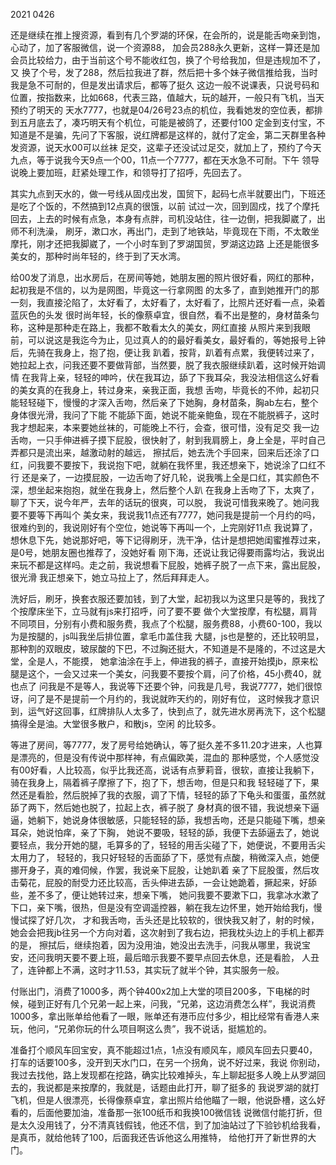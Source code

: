 2021 0426

还是继续在推上搜资源，看到有几个罗湖的环保，在会所的，说是能舌吻亲到饱，心动了，加了客服微信，说一个资源88，
加会员288永久更新，这样一算还是加会员比较给力，由于当前这个号不能收红包，换了个号给我加，但是违规加不了，又
换了个号，发了288，然后拉我进了群，然后把十多个妹子微信推给我，当时我是急不可耐的，但是发出请求后，都等了挺久
这边一般不说课表，只说号码和位置，按指数来，比如668，代表三路，值越大，玩的越开，一般只有飞机，当天预约了明天的
天水7777，也就是04/26号23点的机位，我看她发的空位表，都排到五月底去了，凑巧明天有个机位，可能是被鸽了，还要付100
定金到支付宝，不知道是不是骗，先问了下客服，说红牌都是这样的，就付了定金，第二天群里各种发资源，说天水00可以丝袜
足交，这辈子还没试过足交，就加上了，预约了今天九点，等于说我今天9点一个00，11点一个7777，都在天水急不可耐。下午
领导说晚上要加班，赶紧处理工作，和领导打了招呼，先回去了。

其实九点到天水的，做一号线从固戍出发，国贸下，起码七点半就要出门，下班还是吃了个饭的，不然搞到12点真的很饿，以前
试过一次，回到固戍，找了个摩托回去，上去的时候有点急，本身有点胖，司机没站住，往一边倒，把我脚崴了，出师不利洗澡，
刷牙，漱口水，再出门，走到了地铁站，毕竟现在下雨，不太敢坐摩托，刚才还把我脚崴了，一个小时车到了罗湖国贸，罗湖这边路
上还是能很多美女的，那种时尚年轻的，终于到了天水湾。

给00发了消息，出水房后，在房间等她，她朋友圈的照片很好看，网红的那种，起初我是不信的，以为是网图，毕竟这一行拿网图
的太多了，直到她推开门的那一刻，我直接沦陷了，太好看了，太好看了，太好看了，比照片还好看一点，染着蓝灰色的头发
很时尚年轻，长的像蔡卓宜，很自然，看不出是整的，身材苗条匀称，这种是那种走在路上，我都不敢看太久的美女，网红直接
从照片来到我眼前，可以说这是我迄今为止，见过真人的的最好看美女，最好看的，等她报号上钟后，先骑在我身上，抱了抱，便让我
趴着，按背，趴着有点累，我便转过来了，她拉起上衣，问我还要不要做背部，当然要，脱了我衣服继续趴着，这时候开始调情
在我背上亲，轻轻的呻吟，伏在我耳边，舔了下我耳朵，我没法相信这么好看的美女真的在我身上，转过身来，亲我正面，我想
舌吻，毕竟长的不帅，起初只能轻轻碰下，慢慢的才深入舌吻，然后亲了下她胸，身材苗条，胸ab左右，整个身体很光滑，我问了下能
不能舔下面，她说不能亲鲍鱼，现在不能脱裤子，这时我才想起来，本来要她丝袜的，可能晚上不行，会查，很可惜，没有足交
我一边舌吻，一只手伸进裤子摸下屁股，很快射了，射到我肩膀上，身上全是，平时自己弄都只是流出来，越激动射的越远，
擦拭后，她去洗个手回来，回来后还涂了口红，问我要不要按下，我说抱下吧，就躺在我怀里，我还想亲下，她说涂了口红不行
还是亲了，一边摸屁股，一边舌吻了好几轮，说我嘴上全是口红，其实颜色不深，想坐起来抱抱，就坐在我身上，然后整个人趴
在我身上舌吻了下，太爽了，聊了下天，说今年严，去年的话玩的很爽，可以脱， 我说可惜我来晚了。她问我要不要等下再叫个
美女来，我说我11点还有7777，她问我是提前一个月约的吗，很难约到的，我说刚好有个空位，她说等下再叫一个，上完刚好11点
我说算了，想休息下先，她说那好吧，等下记得刷牙，洗干净，估计是想把她闺蜜推荐过来，是0号，她朋友圈也推荐了，没她好看
刚下海，还说让我记得要雨露均沾，我说出来玩不都是这样吗。走之前，我说想看下屁股，她裤子脱了一点下来，露出屁股，很光滑
我正想亲下，她立马拉上了，然后拜拜走人。

洗好后，刷牙，换套衣服还要加钱，到了大堂，起初我以为这里只是等的，我找了个按摩床坐下，立马就有js来打招呼，问了要不要
做个大堂按摩，有松腿，肩背不同项目，分别有小费和服务费，我点了个松腿，服务费88，小费60-100，我以为是按腿的，js叫我坐后排位置，拿毛巾盖住我
大腿，js也是整的，还比较明显，那种割的双眼皮，玻尿酸的下巴，不过胸还挺大，不知道是不是隆的，不过这是大堂，全是人，不能摸，
她拿油涂在手上，伸进我的裤子，直接开始摸jb，原来松腿是这个，一会又过来一个美女，问我要不要按个肩，问了价格，45小费40，就也点了
问我是不是等人，我说等下还要个钟，问我是几号，我说7777，她们很惊讶，问了是不是提前一个月约的，我说就昨天约的，刚好有位，
这时候我才意识到，运气好这回事，红牌排队人太多了，快到点了，就先进水房再洗下，这个松腿搞得全是油。大堂很多散户，和散js，空闲
的比较多。

等进了房间，等7777，发了房号给她确认，等了挺久差不多11.20才进来，人也算是漂亮的，但是没有传说中那样神，有点偏欧美，混血的
那种感觉，个人感觉没有00好看，人比较高，似乎比我还高，说话有点萝莉音，很软，直接让我躺下，骑在我身上，隔着裤子摩擦了下，抱了下，想舌吻，但是只和我
轻轻碰了下，果然还是看脸，然后脱掉了我的衣服，调了下情，轻轻的舔了下龟头和蛋蛋，虽然就舔了两下，然后她也脱了，拉起上衣，裤子脱了
身材真的很不错，我说想亲下逼逼，她躺下，她说身体很敏感，只能轻轻的舔，我想舌吻，还是只能碰下嘴，想亲耳朵，她说怕痒，亲了下胸，
她说不要吸，轻轻的舔，我便下去舔逼去了，她说要轻点，我分开她的腿，毛算多的了，轻轻的用舌尖碰了下，她便说，不要用舌尖太用力了，
轻轻的，我只好轻轻的舌面舔了下，感觉有点酸，稍微深入点，她便挪开身子，真的难伺候，作罢，我说亲下屁股，让她趴着
亲了下屁股蛋，然后攻击菊花，屁股的耐受力还比较高，舌头伸进去舔，一会让她跪着，撅起来，好舔些，差不多了，便让她转过来，想亲下嘴，
她问我要不要漱下口，我拿冰水漱了下口，亲下嘴，很热，但是没有空调遥控器，躺在我左边怀里，她开始给我fj，慢慢试探了好几次，
才和我舌吻，舌头还是比较软的，很快我又射了，射的时候，她会会把我jb往另一个方向对着，这次射到了我右边，把我枕头边上的手机上都弄的是，
擦拭后，继续抱着，因为没用油，她没出去洗手，问我从哪里，我说宝安，还问我明天要不要上班，最后暗示我要不要早点回去休息，还是看脸，
人丑了，连钟都上不满，这时才11.53，其实玩了就半个钟，其实服务一般。

付账出门，消费了1000多，两个钟400x2加上大堂的项目200多，下电梯的时候，碰到正好有几个兄弟一起上来，问我，“兄弟，这边消费怎么样”，我说消费
1000多，拿出账单给他看了一眼，账单还有港币应付多少，相比经常有香港人来玩，他问，“兄弟你玩的什么项目啊这么贵”，我不说话，挺尴尬的。

准备打个顺风车回宝安，真不能超过1点，1点没有顺风车，顺风车回去只要40，打车的话要100多，没开到天水门口，在另一个拐角，说不好过来，我说
你别动，我过去找他，路上发现都在挖路，确实比较难掉头，车上聊起挺多人晚上从罗湖回去的，我说都是来按摩的，我就是，话题由此打开，聊了挺多的
我说罗湖的就打飞机，但是人很漂亮，长得像蔡卓宜，拿出照片给他瞄了一眼，他说卧槽，这么好看的，后面他要加油，准备那一张100纸币和我换100微信钱
说微信付能打折，但是太久没用钱了，分不清真钱假钱，他还不信，到了加油站过了下验钞机给我看，是真币，就给他转了100，后面我还告诉他这么用推特，
给他打开了新世界的大门。